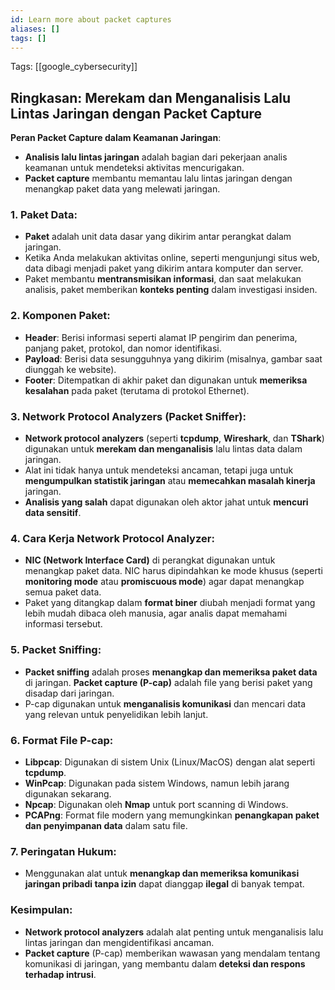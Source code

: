 ```yaml
---
id: Learn more about packet captures
aliases: []
tags: []
---
```


Tags: [[google_cybersecurity]]

## Ringkasan: Merekam dan Menganalisis Lalu Lintas Jaringan dengan Packet Capture

**Peran Packet Capture dalam Keamanan Jaringan**:
- **Analisis lalu lintas jaringan** adalah bagian dari pekerjaan analis keamanan untuk mendeteksi aktivitas mencurigakan.
- **Packet capture** membantu memantau lalu lintas jaringan dengan menangkap paket data yang melewati jaringan.

### 1. **Paket Data**:
- **Paket** adalah unit data dasar yang dikirim antar perangkat dalam jaringan.
- Ketika Anda melakukan aktivitas online, seperti mengunjungi situs web, data dibagi menjadi paket yang dikirim antara komputer dan server.
- Paket membantu **mentransmisikan informasi**, dan saat melakukan analisis, paket memberikan **konteks penting** dalam investigasi insiden.

### 2. **Komponen Paket**:
- **Header**: Berisi informasi seperti alamat IP pengirim dan penerima, panjang paket, protokol, dan nomor identifikasi.
- **Payload**: Berisi data sesungguhnya yang dikirim (misalnya, gambar saat diunggah ke website).
- **Footer**: Ditempatkan di akhir paket dan digunakan untuk **memeriksa kesalahan** pada paket (terutama di protokol Ethernet).

### 3. **Network Protocol Analyzers (Packet Sniffer)**:
- **Network protocol analyzers** (seperti **tcpdump**, **Wireshark**, dan **TShark**) digunakan untuk **merekam dan menganalisis** lalu lintas data dalam jaringan.
- Alat ini tidak hanya untuk mendeteksi ancaman, tetapi juga untuk **mengumpulkan statistik jaringan** atau **memecahkan masalah kinerja** jaringan.
- **Analisis yang salah** dapat digunakan oleh aktor jahat untuk **mencuri data sensitif**.

### 4. **Cara Kerja Network Protocol Analyzer**:
- **NIC (Network Interface Card)** di perangkat digunakan untuk menangkap paket data. NIC harus dipindahkan ke mode khusus (seperti **monitoring mode** atau **promiscuous mode**) agar dapat menangkap semua paket data.
- Paket yang ditangkap dalam **format biner** diubah menjadi format yang lebih mudah dibaca oleh manusia, agar analis dapat memahami informasi tersebut.

### 5. **Packet Sniffing**:
- **Packet sniffing** adalah proses **menangkap dan memeriksa paket data** di jaringan. **Packet capture (P-cap)** adalah file yang berisi paket yang disadap dari jaringan.
- P-cap digunakan untuk **menganalisis komunikasi** dan mencari data yang relevan untuk penyelidikan lebih lanjut.

### 6. **Format File P-cap**:
- **Libpcap**: Digunakan di sistem Unix (Linux/MacOS) dengan alat seperti **tcpdump**.
- **WinPcap**: Digunakan pada sistem Windows, namun lebih jarang digunakan sekarang.
- **Npcap**: Digunakan oleh **Nmap** untuk port scanning di Windows.
- **PCAPng**: Format file modern yang memungkinkan **penangkapan paket dan penyimpanan data** dalam satu file.

### 7. **Peringatan Hukum**:
- Menggunakan alat untuk **menangkap dan memeriksa komunikasi jaringan pribadi tanpa izin** dapat dianggap **ilegal** di banyak tempat.

### Kesimpulan:
- **Network protocol analyzers** adalah alat penting untuk menganalisis lalu lintas jaringan dan mengidentifikasi ancaman.
- **Packet capture** (P-cap) memberikan wawasan yang mendalam tentang komunikasi di jaringan, yang membantu dalam **deteksi dan respons terhadap intrusi**.
